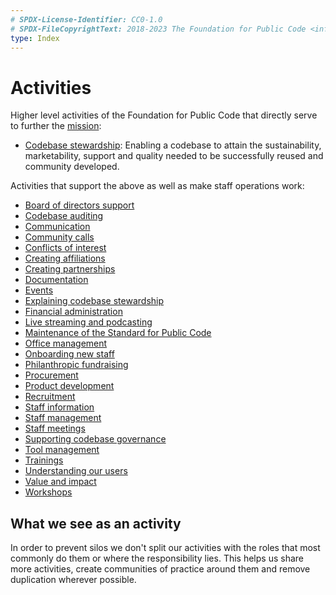 ```yaml
---
# SPDX-License-Identifier: CC0-1.0
# SPDX-FileCopyrightText: 2018-2023 The Foundation for Public Code <info@publiccode.net>
type: Index
---
```


# Activities

Higher level activities of the Foundation for Public Code that directly serve to further the [mission](../organization/mission.md):

* [Codebase stewardship](codebase-stewardship/index.md): Enabling a codebase to attain the sustainability, marketability, support and quality needed to be successfully reused and community developed.

Activities that support the above as well as make staff operations work:

* [Board of directors support](board-support/index.md)
* [Codebase auditing](codebase-auditing/index.md)
* [Communication](communication/index.md)
* [Community calls](community-calls/index.md)
* [Conflicts of interest](conflict-of-interest/index.md)
* [Creating affiliations](creating-affiliations/index.md)
* [Creating partnerships](creating-partnerships/index.md)
* [Documentation](documentation/index.md)
* [Events](events/index.md)
* [Explaining codebase stewardship](explaining-codebase-stewardship/index.md)
* [Financial administration](financial-administration/index.md)
* [Live streaming and podcasting](live-streaming/index.md)
* [Maintenance of the Standard for Public Code](standard-maintenance/index.md)
* [Office management](office-management/index.md)
* [Onboarding new staff](../contributor-guides/for-staff.md)
* [Philanthropic fundraising](philanthropic-fundraising/index.md)
* [Procurement](procurement/index.md)
* [Product development](product-development/index.md)
* [Recruitment](recruitment/index.md)
* [Staff information](staff-information/index.md)
* [Staff management](staff-management/index.md)
* [Staff meetings](staff-meetings/index.md)
* [Supporting codebase governance](supporting-codebase-governance/index.md)
* [Tool management](tool-management/index.md)
* [Trainings](trainings/index.md)
* [Understanding our users](understanding-our-users/index.md)
* [Value and impact](value-and-impact/index.md)
* [Workshops](workshops/index.md)

## What we see as an activity

In order to prevent silos we don't split our activities with the roles that most commonly do them or where the responsibility lies.
This helps us share more activities, create communities of practice around them and remove duplication wherever possible.
